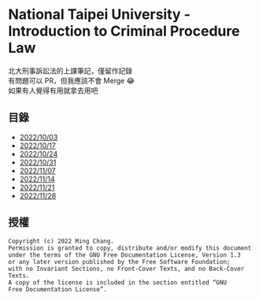# National Taipei University - Introduction to Criminal Procedure Law
北大刑事訴訟法的上課筆記，僅留作記錄  
有問題可以 PR，但我應該不會 Merge 😂  
如果有人覺得有用就拿去用吧

## 目錄
- [2022/10/03](221003.md)
- [2022/10/17](221017.md)
- [2022/10/24](221024.md)
- [2022/10/31](221031.md)
- [2022/11/07](221107.md)
- [2022/11/14](221114.md)
- [2022/11/21](221121.md)
- [2022/11/28](221128.md)

## 授權
```
Copyright (c) 2022 Ming Chang.
Permission is granted to copy, distribute and/or modify this document
under the terms of the GNU Free Documentation License, Version 1.3
or any later version published by the Free Software Foundation;
with no Invariant Sections, no Front-Cover Texts, and no Back-Cover Texts.
A copy of the license is included in the section entitled “GNU
Free Documentation License”.
```
